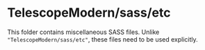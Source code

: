 # TelescopeModern/sass/etc

This folder contains miscellaneous SASS files. Unlike `"TelescopeModern/sass/etc"`, these files
need to be used explicitly.
